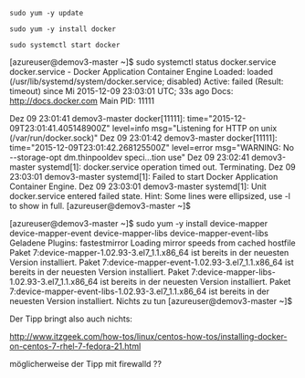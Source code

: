 ```console
sudo yum -y update

sudo yum -y install docker

sudo systemctl start docker
```

[azureuser@demov3-master ~]$ sudo systemctl status docker.service
docker.service - Docker Application Container Engine
   Loaded: loaded (/usr/lib/systemd/system/docker.service; disabled)
   Active: failed (Result: timeout) since Mi 2015-12-09 23:03:01 UTC; 33s ago
     Docs: http://docs.docker.com
 Main PID: 11111

Dez 09 23:01:41 demov3-master docker[11111]: time="2015-12-09T23:01:41.405148900Z" level=info msg="Listening for HTTP on unix (/var/run/docker.sock)"
Dez 09 23:01:42 demov3-master docker[11111]: time="2015-12-09T23:01:42.268125500Z" level=error msg="WARNING: No --storage-opt dm.thinpooldev speci...tion use"
Dez 09 23:02:41 demov3-master systemd[1]: docker.service operation timed out. Terminating.
Dez 09 23:03:01 demov3-master systemd[1]: Failed to start Docker Application Container Engine.
Dez 09 23:03:01 demov3-master systemd[1]: Unit docker.service entered failed state.
Hint: Some lines were ellipsized, use -l to show in full.
[azureuser@demov3-master ~]$ 

[azureuser@demov3-master ~]$ sudo yum -y install device-mapper device-mapper-event device-mapper-libs device-mapper-event-libs
Geladene Plugins: fastestmirror
Loading mirror speeds from cached hostfile
Paket 7:device-mapper-1.02.93-3.el7_1.1.x86_64 ist bereits in der neuesten Version installiert.
Paket 7:device-mapper-event-1.02.93-3.el7_1.1.x86_64 ist bereits in der neuesten Version installiert.
Paket 7:device-mapper-libs-1.02.93-3.el7_1.1.x86_64 ist bereits in der neuesten Version installiert.
Paket 7:device-mapper-event-libs-1.02.93-3.el7_1.1.x86_64 ist bereits in der neuesten Version installiert.
Nichts zu tun
[azureuser@demov3-master ~]$ 

Der Tipp bringt also auch nichts:

http://www.itzgeek.com/how-tos/linux/centos-how-tos/installing-docker-on-centos-7-rhel-7-fedora-21.html

möglicherweise der Tipp mit firewalld ??


